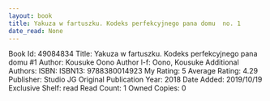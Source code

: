 ```yaml
---
layout: book
title: Yakuza w fartuszku. Kodeks perfekcyjnego pana domu  no. 1
date_read: None
---
```


Book Id: 49084834
Title: Yakuza w fartuszku. Kodeks perfekcyjnego pana domu #1
Author: Kousuke Oono
Author l-f: Oono, Kousuke
Additional Authors: 
ISBN: 
ISBN13: 9788380014923
My Rating: 5
Average Rating: 4.29
Publisher: Studio JG
Original Publication Year: 2018
Date Added: 2019/10/19
Exclusive Shelf: read
Read Count: 1
Owned Copies: 0

